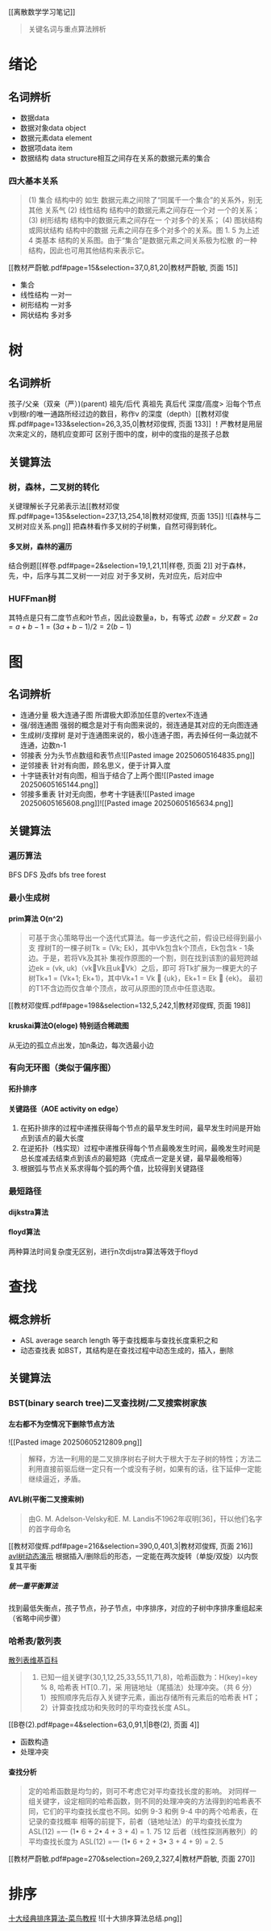 [[离散数学学习笔记]] 
>关键名词与重点算法辨析
# 绪论
## 名词辨析
- 数据data
- 数据对象data object
- 数据元素data element
- 数据项data item
- 数据结构 data structure相互之间存在关系的数据元素的集合
### 四大基本关系
>  (1) 集合 结构中的 如生 数据元素之间除了“同属千一个集合”的关系外，别无其他 关系气 (2) 线性结构 结构中的数据元素之间存在一个对 一个的关系； (3) 树形结构 结构中的数据元素之间存在一 个对多个的关系； (4) 图状结构或网状结构 结构中的数据 元素之间存在多个对多个的关系。图 1. 5 为上述 4 类基本 结构的关系图。由于“集合”是数据元素之间关系极为松散 的一种结构，因此也可用其他结构来表示它。

[[教材严蔚敏.pdf#page=15&selection=37,0,81,20|教材严蔚敏, 页面 15]]
- 集合
- 线性结构 一对一
- 树形结构 一对多
- 网状结构 多对多

   

# 树
## 名词辨析

孩子/父亲（双亲（严）)(parent)
祖先/后代
真祖先 真后代
深度/高度> 沿每个节点v到根r的唯一通路所经过边的数目，称作v 的深度（depth）[[教材邓俊辉.pdf#page=133&selection=26,3,35,0|教材邓俊辉, 页面 133]]
！严教材是用层次来定义的，随机应变即可
区别于图中的度，树中的度指的是孩子总数

## 关键算法
### 树，森林，二叉树的转化
关键理解长子兄弟表示法[[教材邓俊辉.pdf#page=135&selection=237,13,254,18|教材邓俊辉, 页面 135]]
![[森林与二叉树对应关系.png]]
把森林看作多叉树的子树集，自然可得到转化。

#### 多叉树，森林的遍历
结合例题[[样卷.pdf#page=2&selection=19,1,21,11|样卷, 页面 2]]
对于森林，先，中，后序与其二叉树一一对应
对于多叉树，先对应先，后对应中
### HUFFman树
其特点是只有二度节点和叶节点，因此设数量a，b，有等式 $边数=分叉数=2a=a+b-1=(3a+b-1)/2=2(b-1)$






# 图
## 名词辨析
- 连通分量 极大连通子图 所谓极大即添加任意的vertex不连通
- 强/弱连通图 强弱的概念是对于有向图来说的，弱连通是其对应的无向图连通
- 生成树/支撑树 是对于连通图来说的，极小连通子图，再去掉任何一条边就不连通，边数n-1
- 邻接表 分为头节点数组和表节点![[Pasted image 20250605164835.png]]
- 逆邻接表 针对有向图，顾名思义，便于计算入度
- 十字链表针对有向图，相当于结合了上两个图![[Pasted image 20250605165144.png]]
- 邻接多重表 针对无向图，参考十字链表![[Pasted image 20250605165608.png]]![[Pasted image 20250605165634.png]]
## 关键算法
### 遍历算法
BFS DFS 及dfs bfs tree forest
### 最小生成树
#### prim算法 O(n^2)
> 可基于贪心策略导出一个迭代式算法。每一步迭代之前，假设已经得到最小支 撑树T的一棵子树Tk = (Vk; Ek)，其中Vk包含k个顶点，Ek包含k - 1条边。于是，若将Vk及其补 集视作原图的一个割，则在找到该割的最短跨越边ek = (vk, uk)（vkVk且ukVk）之后，即可 将Tk扩展为一棵更大的子树Tk+1 = (Vk+1; Ek+1)，其中Vk+1 = Vk  {uk}，Ek+1 = Ek  {ek}。 最初的T1不含边而仅含单个顶点，故可从原图的顶点中任意选取。

[[教材邓俊辉.pdf#page=198&selection=132,5,242,1|教材邓俊辉, 页面 198]]
#### kruskai算法O(eloge) 特别适合稀疏图

从无边的孤立点出发，加n条边，每次选最小边
### 有向无环图（类似于偏序图）
#### 拓扑排序
#### 关键路径（AOE activity on edge）
1. 在拓扑排序的过程中递推获得每个节点的最早发生时间，最早发生时间是开始点到该点的最大长度
2. 在逆拓扑（栈实现）过程中递推获得每个节点最晚发生时间，最晚发生时间是总长度减去结束点到该点的最短路（完成点一定是关键，最早最晚相等）
3. 根据弧与节点关系求得每个弧的两个值，比较得到关键路径
### 最短路径
#### dijkstra算法
#### floyd算法
两种算法时间复杂度无区别，进行n次dijstra算法等效于floyd
# 查找
## 概念辨析
- ASL average search length 等于查找概率与查找长度乘积之和
- 动态查找表 如BST，其结构是在查找过程中动态生成的，插入，删除
## 关键算法
### BST(binary search tree)二叉查找树/二叉搜索树家族
#### 左右都不为空情况下删除节点方法

![[Pasted image 20250605212809.png]]
> 解释，方法一利用的是二叉排序树右子树大于根大于左子树的特性；方法二利用直接前驱后继一定只有一个或没有子树，如果有的话，往下延伸一定能继续逼近，矛盾。

#### AVL树(平衡二叉搜索树)

> 由G. M. Adelson-Velsky和E. M. Landis不1962年収明[36]，幵以他们名字的首字母命名

[[教材邓俊辉.pdf#page=216&selection=390,0,401,3|教材邓俊辉, 页面 216]]
[avl树动态演示](https://www.cs.usfca.edu/~galles/visualization/AVLtree.html)
根据插入/删除后的形态，一定能在两次旋转（单旋/双旋）以内恢复其平衡
##### 统一重平衡算法
找到最低失衡点，孩子节点，孙子节点，中序排序，对应的子树中序排序重组起来（省略中间步骤）
### 哈希表/散列表
[散列表维基百科](https://zh.wikipedia.org/zh-cn/%E5%93%88%E5%B8%8C%E8%A1%A8)
> 1. 已知一组关键字(30,1,12,25,33,55,11,71,8)，哈希函数为：H(key)=key % 8, 哈希表 HT[0..7]，采 用链地址（尾插法）处理冲突。（共 6 分） 1）按照顺序先后存入关键字元素，画出存储所有元素后的哈希表 HT； 2）计算查找成功和失败时的平均查找长度 ASL。

[[B卷(2).pdf#page=4&selection=63,0,91,1|B卷(2), 页面 4]]
- 函数构造
- 处理冲突
#### 查找分析
> 定的哈希函数是均匀的，则可不考虑它对平均查找长度的影响。 对同样一组关键字，设定相同的哈希函数，则不同的处理冲突的方法得到的哈希表不 同，它们的平均查找长度也不同。如例 9-3 和例 9-4 中的两个哈希表，在记录的查找概率 相等的前提下，前者（链地址法）的平均查找长度为 ASL(12) =一 (1• 6 + 2• 4 + 3 + 4) = 1. 75 12 后者（线性探测再散列）的平均查找长度为 ASL(12) =一 (1• 6 + 2 + 3• 3 + 4 + 9) = 2. 5

[[教材严蔚敏.pdf#page=270&selection=269,2,327,4|教材严蔚敏, 页面 270]]


# 排序
[十大经典排序算法-菜鸟教程](https://www.runoob.com/w3cnote/ten-sorting-algorithm.html)
![[十大排序算法总结.png]]
